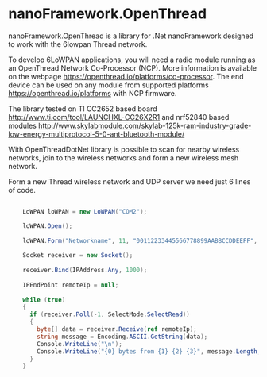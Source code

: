 # nanoFramework.OpenThread
nanoFramework.OpenThread is a library for .Net nanoFramework designed to work with the 6lowpan Thread network. 

To develop 6LoWPAN applications, you will need a radio module running as an OpenThread Network Co-Processor (NCP). More information is available on the webpage  https://openthread.io/platforms/co-processor. The end device can be used on any module from supported platforms https://openthread.io/platforms with NCP firmware. 

The library tested on TI CC2652 based board http://www.ti.com/tool/LAUNCHXL-CC26X2R1 and nrf52840 based modules http://www.skylabmodule.com/skylab-125k-ram-industry-grade-low-energy-multiprotocol-5-0-ant-bluetooth-module/ 

With OpenThreadDotNet library is possible to scan for nearby wireless networks, join to the wireless networks and form a new wireless mesh network.

Form a new Thread wireless network and UDP server we need just 6 lines of code.

```csharp

    LoWPAN loWPAN = new LoWPAN("COM2");

    loWPAN.Open();
              
    loWPAN.Form("Networkname", 11, "00112233445566778899AABBCCDDEEFF", 1234);
   
    Socket receiver = new Socket();
            
    receiver.Bind(IPAddress.Any, 1000);
            
    IPEndPoint remoteIp = null;
           
    while (true)
    {
      if (receiver.Poll(-1, SelectMode.SelectRead))
      {
        byte[] data = receiver.Receive(ref remoteIp);        
        string message = Encoding.ASCII.GetString(data);
        Console.WriteLine("\n");
        Console.WriteLine("{0} bytes from {1} {2} {3}", message.Length, remoteIp.Address, remoteIp.Port, message);                
      }
    }		
```
